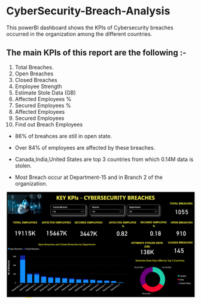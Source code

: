 # CyberSecurity-Breach-Analysis

This powerBI dashboard shows the KPIs of Cybersecurity breaches occurred in the organization among the different countries.

## The main KPIs of this report are the following :-

1. Total Breaches.
2. Open Breaches
3. Closed Breaches
4. Employee Strength
5. Estimate Stole Data (GB) 
6. Affected Employees %
7. Secured Employees %
8. Affected Employees
9. Secured Employees
10. Find out Breach Employees

* 86% of breahces are still in open state.

* Over 84% of employees are affected by these breaches.

* Canada,India,United States are top 3 countries from which 0.14M data is stolen.

* Most Breach occur at Department-15 and in Branch 2 of the organization.



![Logo](https://github.com/hvardhank7/CyberSecurity-Breach-Analysis/blob/main/csb_dashboard.png)
